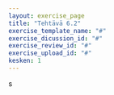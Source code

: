 ```yaml
---
layout: exercise_page
title: "Tehtävä 6.2"
exercise_template_name: "#"
exercise_dicussion_id: "#"
exercise_review_id: "#"
exercise_upload_id: "#"
kesken: 1
---
```


s